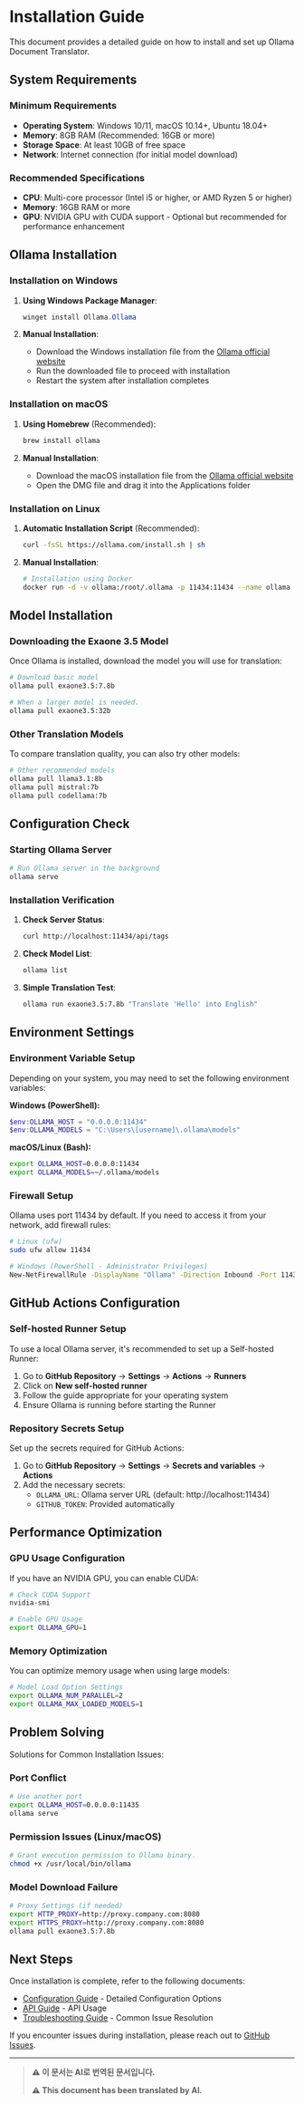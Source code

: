# Installation Guide

This document provides a detailed guide on how to install and set up Ollama Document Translator.

## System Requirements

### Minimum Requirements
- **Operating System**: Windows 10/11, macOS 10.14+, Ubuntu 18.04+
- **Memory**: 8GB RAM (Recommended: 16GB or more)
- **Storage Space**: At least 10GB of free space
- **Network**: Internet connection (for initial model download)

### Recommended Specifications
- **CPU**: Multi-core processor (Intel i5 or higher, or AMD Ryzen 5 or higher)
- **Memory**: 16GB RAM or more
- **GPU**: NVIDIA GPU with CUDA support - Optional but recommended for performance enhancement

## Ollama Installation

### Installation on Windows

1. **Using Windows Package Manager**:
   ```powershell
   winget install Ollama.Ollama
   ```

2. **Manual Installation**:
   - Download the Windows installation file from the [Ollama official website](https://ollama.com/download)
   - Run the downloaded file to proceed with installation
   - Restart the system after installation completes

### Installation on macOS

1. **Using Homebrew** (Recommended):
   ```bash
   brew install ollama
   ```

2. **Manual Installation**:
   - Download the macOS installation file from the [Ollama official website](https://ollama.com/download)
   - Open the DMG file and drag it into the Applications folder

### Installation on Linux

1. **Automatic Installation Script** (Recommended):
   ```bash
   curl -fsSL https://ollama.com/install.sh | sh
   ```

2. **Manual Installation**:
   ```bash
   # Installation using Docker
   docker run -d -v ollama:/root/.ollama -p 11434:11434 --name ollama ollama/ollama
   ```

## Model Installation

### Downloading the Exaone 3.5 Model

Once Ollama is installed, download the model you will use for translation:

```bash
# Download basic model
ollama pull exaone3.5:7.8b

# When a larger model is needed.
ollama pull exaone3.5:32b
```

### Other Translation Models

To compare translation quality, you can also try other models:

```bash
# Other recommended models
ollama pull llama3.1:8b
ollama pull mistral:7b
ollama pull codellama:7b
```

## Configuration Check

### Starting Ollama Server

```bash
# Run Ollama server in the background
ollama serve
```

### Installation Verification

1. **Check Server Status**:
   ```bash
   curl http://localhost:11434/api/tags
   ```

2. **Check Model List**:
   ```bash
   ollama list
   ```

3. **Simple Translation Test**:
   ```bash
   ollama run exaone3.5:7.8b "Translate 'Hello' into English"
   ```

## Environment Settings

### Environment Variable Setup

Depending on your system, you may need to set the following environment variables:

**Windows (PowerShell):**
```powershell
$env:OLLAMA_HOST = "0.0.0.0:11434"
$env:OLLAMA_MODELS = "C:\Users\[username]\.ollama\models"
```

**macOS/Linux (Bash):**
```bash
export OLLAMA_HOST=0.0.0.0:11434
export OLLAMA_MODELS=~/.ollama/models
```

### Firewall Setup

Ollama uses port 11434 by default. If you need to access it from your network, add firewall rules:

```bash
# Linux (ufw)
sudo ufw allow 11434

# Windows (PowerShell - Administrator Privileges)
New-NetFirewallRule -DisplayName "Ollama" -Direction Inbound -Port 11434 -Protocol TCP -Action Allow
```

## GitHub Actions Configuration

### Self-hosted Runner Setup

To use a local Ollama server, it's recommended to set up a Self-hosted Runner:

1. Go to **GitHub Repository** → **Settings** → **Actions** → **Runners**
2. Click on **New self-hosted runner**
3. Follow the guide appropriate for your operating system
4. Ensure Ollama is running before starting the Runner

### Repository Secrets Setup

Set up the secrets required for GitHub Actions:

1. Go to **GitHub Repository** → **Settings** → **Secrets and variables** → **Actions**
2. Add the necessary secrets:
   - `OLLAMA_URL`: Ollama server URL (default: http://localhost:11434)
   - `GITHUB_TOKEN`: Provided automatically

## Performance Optimization

### GPU Usage Configuration

If you have an NVIDIA GPU, you can enable CUDA:

```bash
# Check CUDA Support
nvidia-smi

# Enable GPU Usage
export OLLAMA_GPU=1
```

### Memory Optimization

You can optimize memory usage when using large models:

```bash
# Model Load Option Settings
export OLLAMA_NUM_PARALLEL=2
export OLLAMA_MAX_LOADED_MODELS=1
```

## Problem Solving

Solutions for Common Installation Issues:

### Port Conflict
```bash
# Use another port
export OLLAMA_HOST=0.0.0.0:11435
ollama serve
```

### Permission Issues (Linux/macOS)
```bash
# Grant execution permission to Ollama binary.
chmod +x /usr/local/bin/ollama
```

### Model Download Failure
```bash
# Proxy Settings (if needed)
export HTTP_PROXY=http://proxy.company.com:8080
export HTTPS_PROXY=http://proxy.company.com:8080
ollama pull exaone3.5:7.8b
```

## Next Steps

Once installation is complete, refer to the following documents:

- [Configuration Guide](configuration.md) - Detailed Configuration Options
- [API Guide](api-guide.md) - API Usage
- [Troubleshooting Guide](troubleshooting.md) - Common Issue Resolution

If you encounter issues during installation, please reach out to [GitHub Issues](https://github.com/your-username/ollama-doc-translator/issues).

---

> **⚠️ 이 문서는 AI로 번역된 문서입니다.**
>
> **⚠️ This document has been translated by AI.**
